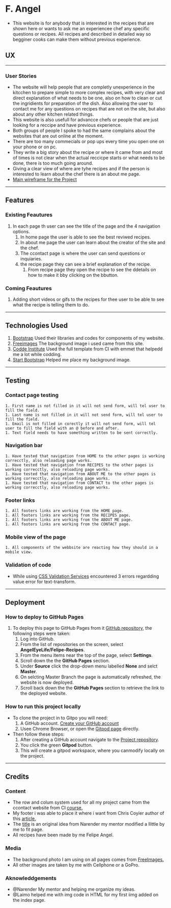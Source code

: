# F. Angel
* This website is for anybody that is interested in the recipes that are shown here or wants to ask me an experiencee chef any specific questions or recipes. All recipes and described in detailed way so begginer cooks can make them without previous experience.

## UX
-----------------
### User Stories
* The website will help people that are completly unexperience in the kitcchen to prepare simple to more complex recipes, with very clear and direct explanation of what needs to be one, also on how to clean or cut the ingridients for preparation of the dish. Also allowing the user to contact me for any questions on recipes that are not on the site, but also about any other kitchen related things.
* This website is also usefull for advancce chefs or people that are just looking for a reccipe and have previous experience.
* Both groups of people I spoke to had the same complains about the websites that are out online at the moment. 
* There are too many commecials or pop ups every time you open one on your phone or on pc. 
* They write a big story about the recipe or where it came from and most of times is not clear when the actual reccicpe starts or what needs to be done, there is too much going around.
* Giving a clear view of where are tyhe recipes and if the person is interested to learn about the chef there is an about me page.
* [Main wireframe for the Project](https://github.com/AngelEyeLife/Felipe-Recipes/blob/master/wireframe/angels-recipes-wireframe.pdf)
---------
## Features
### Existing Feautures
1. In each page th user can see the title of the page and the 4 navigation options.
    1. In home page the user is able to see the best reviwed recipes.
    1. In about me page the user can learn about the creator of the site and the chef.
    1. The ccontact page is where the user can send questions or inquiaries.
    1. the recipe page they can see a brief explanation of the recipe.
        1. From recipe page they open the recipe to see the ddetails on how to make it bby clicking on the bbutton.

### Coming Feautures
1. Adding short videos or gifs to the recipes for thee user to be able to see what the recipe is telling them to do.
---------------
## Technologies Used
1. [Bootstrap](https://getbootstrap.com/) Used their libraries and codes for components of my website.
1. [Freeimages](https://www.freeimages.com/) The background image i used came from this site.
1. [Codde Institute](https://github.com/Code-Institute-Org/gitpod-full-template) Used the full template from CI with emmet that helpedd me a lot while codding.
1. [Start Bootstrap](https://startbootstrap.com/) Helped me place my background image.
------------
## Testing
### Contact page testing
    1. First name is not filled in it will not send form, will tel user to fill the field.
    1. Last name is not filled in it will not send form, will tel user to fill the field.
    1. Email is not filled in corectly it will not send form, will tel user to fill the field with an @ before and after.
    1. Text field needs to have something written to be sent correctly.
### Navigation bar
    1. Have tested that navigation from HOME to the other pages is working correcctly, also reloading page works.
    1. Have tested that navigation from RECIPES to the other pages is working correcctly, also reloading page works.
    1. Have tested that navigation from ABOUT ME to the other pages is working correcctly, also reloading page works.
    1. Have tested that navigation from CONTACT to the other pages is working correcctly, also reloading page works.
### Footer links
    1. All footers links are working from the HOME page.
    1. All footers links are working from the RECIPES page.
    1. All footers links are working from the ABOUT ME page.
    1. All footers links are working from the CONTACT page.
### Mobile view of the page
    1. All components of the webbsite are reacting how they should in a mobile view.
### Validation of code
* While using [CSS Validation Services](https://jigsaw.w3.org/css-validator/) encountered 3 errors regardding value error for text-transform.
-------
## Deployment
### How to deploy to GitHub Pages
1. To deploy this page to GitHub Pages from it [GitHub repository](https://github.com/AngelEyeLife/Felipe-Recipes), the following steps were taken:
    1. Log into GitHub.
    1. From the list of repositories on the screen, select **AngelEyeLife/Felipe-Recipes**.
    1. From the menu items near the top of the page, select **Settings**.
    1. Scroll down the the **GitHub Pages** section.
    1. Under **Source** click the drop-down menu labelled **None** and selct **Master**.
    1. On selcting Master Branch the page is automatically refreshed, the website is now deployed.
    1. Scroll back down the the **GitHub Pages** section to retrieve the link to the deployed website.

### How to run this project locally
* To clone the project in to Gitpo you will need:
    1. A GitHub account. [Create your GitHub account](https://github.com/join?ref_cta=Sign+up&ref_loc=header+logged+out&ref_page=%2F&source=header-home)
    1. Usee Chrome Browser, or open the [Gitpod page](https://gitpod.io/) directly.
* Then follow these steps:
    1. After creating a GitHub account navigate to the [Project repository](https://github.com/AngelEyeLife/Felipe-Recipes).
    1. You click the green **Gitpod** button.
    1. This will create a gitpod workspace, where you canmodify locally on the project.
------------
## Credits
### Content
* The row and colum system used for all my project came from the ccontact website from CI [course.](https://courses.codeinstitute.net/courses/course-v1:codeinstitute+FE+2017_T3/courseware/616289d66b5641a3808cc43e53842695/f99dac3afcfe4b2caf8d576273aea3e6/?activate_block_id=block-v1%3Acodeinstitute%2BFE%2B2017_T3%2Btype%40sequential%2Bblock%40f99dac3afcfe4b2caf8d576273aea3e6)
* My footer i was able to place it where i want from Chris Coyier author of this [article.](https://css-tricks.com/couple-takes-sticky-footer/)
* The [title](https://codepen.io/nar3nd3r/pen/vYXBLmJ) is an original idea from Narender my mentor modified a llittle by me to fit page.
* All recipes have been made by me Felipe Angel.
### Media
* The background photo I am using on all pages comes from [FreeImages.](https://www.freeimages.com/photo/in-the-kitchen-1327660)
* All other images are taken by me with Cellphone or a GoPro.
### Aknowleddgements
* @Narender My mentor and helping me organize my ideas.
* @Laimo helped me with img code in HTML for my first iimg added on the index page.
